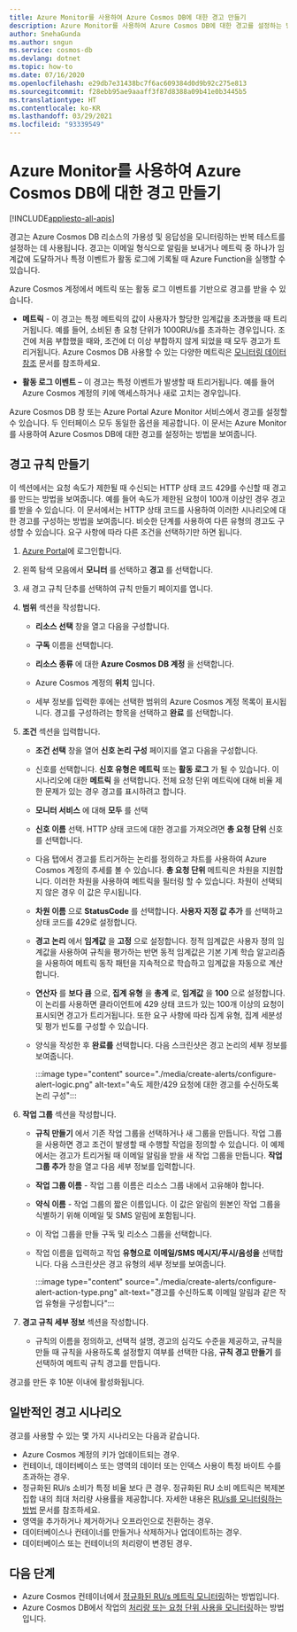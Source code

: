 ```yaml
---
title: Azure Monitor를 사용하여 Azure Cosmos DB에 대한 경고 만들기
description: Azure Monitor를 사용하여 Azure Cosmos DB에 대한 경고를 설정하는 방법을 알아봅니다.
author: SnehaGunda
ms.author: sngun
ms.service: cosmos-db
ms.devlang: dotnet
ms.topic: how-to
ms.date: 07/16/2020
ms.openlocfilehash: e29db7e31438bc7f6ac609384d0d9b92c275e813
ms.sourcegitcommit: f28ebb95ae9aaaff3f87d8388a09b41e0b3445b5
ms.translationtype: HT
ms.contentlocale: ko-KR
ms.lasthandoff: 03/29/2021
ms.locfileid: "93339549"
---
```

# <a name="create-alerts-for-azure-cosmos-db-using-azure-monitor"></a>Azure Monitor를 사용하여 Azure Cosmos DB에 대한 경고 만들기
[!INCLUDE[appliesto-all-apis](includes/appliesto-all-apis.md)]

경고는 Azure Cosmos DB 리소스의 가용성 및 응답성을 모니터링하는 반복 테스트를 설정하는 데 사용됩니다. 경고는 이메일 형식으로 알림을 보내거나 메트릭 중 하나가 임계값에 도달하거나 특정 이벤트가 활동 로그에 기록될 때 Azure Function을 실행할 수 있습니다.

Azure Cosmos 계정에서 메트릭 또는 활동 로그 이벤트를 기반으로 경고를 받을 수 있습니다.

* **메트릭** - 이 경고는 특정 메트릭의 값이 사용자가 할당한 임계값을 초과했을 때 트리거됩니다. 예를 들어, 소비된 총 요청 단위가 1000RU/s를 초과하는 경우입니다. 조건에 처음 부합했을 때와, 조건에 더 이상 부합하지 않게 되었을 때 모두 경고가 트리거됩니다. Azure Cosmos DB 사용할 수 있는 다양한 메트릭은 [모니터링 데이터 참조](monitor-cosmos-db-reference.md#metrics) 문서를 참조하세요.

* **활동 로그 이벤트** – 이 경고는 특정 이벤트가 발생할 때 트리거됩니다. 예를 들어 Azure Cosmos 계정의 키에 액세스하거나 새로 고치는 경우입니다.

Azure Cosmos DB 창 또는 Azure Portal Azure Monitor 서비스에서 경고를 설정할 수 있습니다. 두 인터페이스 모두 동일한 옵션을 제공합니다. 이 문서는 Azure Monitor를 사용하여 Azure Cosmos DB에 대한 경고를 설정하는 방법을 보여줍니다.

## <a name="create-an-alert-rule"></a>경고 규칙 만들기

이 섹션에서는 요청 속도가 제한될 때 수신되는 HTTP 상태 코드 429를 수신할 때 경고를 만드는 방법을 보여줍니다. 예를 들어 속도가 제한된 요청이 100개 이상인 경우 경고를 받을 수 있습니다. 이 문서에서는 HTTP 상태 코드를 사용하여 이러한 시나리오에 대한 경고를 구성하는 방법을 보여줍니다. 비슷한 단계를 사용하여 다른 유형의 경고도 구성할 수 있습니다. 요구 사항에 따라 다른 조건을 선택하기만 하면 됩니다.

1. [Azure Portal](https://portal.azure.com/)에 로그인합니다.

1. 왼쪽 탐색 모음에서 **모니터** 를 선택하고 **경고** 를 선택합니다.

1. 새 경고 규칙 단추를 선택하여 규칙 만들기 페이지를 엽니다.  

1. **범위** 섹션을 작성합니다.

   * **리소스 선택** 창을 열고 다음을 구성합니다.

   * **구독** 이름을 선택합니다.

   * **리소스 종류** 에 대한 **Azure Cosmos DB 계정** 을 선택합니다.

   * Azure Cosmos 계정의 **위치** 입니다.

   * 세부 정보를 입력한 후에는 선택한 범위의 Azure Cosmos 계정 목록이 표시됩니다. 경고를 구성하려는 항목을 선택하고 **완료** 를 선택합니다.

1. **조건** 섹션을 입력합니다.

   * **조건 선택** 창을 열어 **신호 논리 구성** 페이지를 열고 다음을 구성합니다.

   * 신호를 선택합니다. **신호 유형은** **메트릭** 또는 **활동 로그** 가 될 수 있습니다. 이 시나리오에 대한 **메트릭** 을 선택합니다. 전체 요청 단위 메트릭에 대해 비율 제한 문제가 있는 경우 경고를 표시하려고 합니다.

   * **모니터 서비스** 에 대해 **모두** 를 선택

   * **신호 이름** 선택. HTTP 상태 코드에 대한 경고를 가져오려면 **총 요청 단위** 신호를 선택합니다.

   * 다음 탭에서 경고를 트리거하는 논리를 정의하고 차트를 사용하여 Azure Cosmos 계정의 추세를 볼 수 있습니다. **총 요청 단위** 메트릭은 차원을 지원합니다. 이러한 차원을 사용하여 메트릭을 필터링 할 수 있습니다. 차원이 선택되지 않은 경우 이 값은 무시됩니다.

   * **차원 이름** 으로 **StatusCode** 를 선택합니다. **사용자 지정 값 추가** 를 선택하고 상태 코드를 429로 설정합니다.

   * **경고 논리** 에서 **임계값** 을 **고정** 으로 설정합니다. 정적 임계값은 사용자 정의 임계값을 사용하여 규칙을 평가하는 반면 동적 임계값은 기본 기계 학습 알고리즘을 사용하여 메트릭 동작 패턴을 지속적으로 학습하고 임계값을 자동으로 계산합니다.

   * **연산자** 를 **보다 큼** 으로, **집계 유형** 을 **총계** 로, **임계값** 을 **100** 으로 설정합니다. 이 논리를 사용하면 클라이언트에 429 상태 코드가 있는 100개 이상의 요청이 표시되면 경고가 트리거됩니다. 또한 요구 사항에 따라 집계 유형, 집계 세분성 및 평가 빈도를 구성할 수 있습니다.

   * 양식을 작성한 후 **완료를** 선택합니다. 다음 스크린샷은 경고 논리의 세부 정보를 보여줍니다.

     :::image type="content" source="./media/create-alerts/configure-alert-logic.png" alt-text="속도 제한/429 요청에 대한 경고를 수신하도록 논리 구성":::

1. **작업 그룹** 섹션을 작성합니다.

   * **규칙 만들기** 에서 기존 작업 그룹을 선택하거나 새 그룹을 만듭니다. 작업 그룹을 사용하면 경고 조건이 발생할 때 수행할 작업을 정의할 수 있습니다. 이 예제에서는 경고가 트리거될 때 이메일 알림을 받을 새 작업 그룹을 만듭니다. **작업 그룹 추가** 창을 열고 다음 세부 정보를 입력합니다.

   * **작업 그룹 이름** - 작업 그룹 이름은 리소스 그룹 내에서 고유해야 합니다.

   * **약식 이름** - 작업 그룹의 짧은 이름입니다. 이 값은 알림의 원본인 작업 그룹을 식별하기 위해 이메일 및 SMS 알림에 포함됩니다.

   * 이 작업 그룹을 만들 구독 및 리소스 그룹을 선택합니다.  

   * 작업 이름을 입력하고 작업 **유형으로** **이메일/SMS 메시지/푸시/음성을** 선택합니다. 다음 스크린샷은 경고 유형의 세부 정보를 보여줍니다.

     :::image type="content" source="./media/create-alerts/configure-alert-action-type.png" alt-text="경고를 수신하도록 이메일 알림과 같은 작업 유형을 구성합니다":::

1. **경고 규칙 세부 정보** 섹션을 작성합니다.

   * 규칙의 이름을 정의하고, 선택적 설명, 경고의 심각도 수준을 제공하고, 규칙을 만들 때 규칙을 사용하도록 설정할지 여부를 선택한 다음, **규칙 경고 만들기** 를 선택하여 메트릭 규칙 경고를 만듭니다.

경고를 만든 후 10분 이내에 활성화됩니다.

## <a name="common-alerting-scenarios"></a>일반적인 경고 시나리오

경고를 사용할 수 있는 몇 가지 시나리오는 다음과 같습니다.

* Azure Cosmos 계정의 키가 업데이트되는 경우.
* 컨테이너, 데이터베이스 또는 영역의 데이터 또는 인덱스 사용이 특정 바이트 수를 초과하는 경우.
* 정규화된 RU/s 소비가 특정 비율 보다 큰 경우. 정규화된 RU 소비 메트릭은 복제본 집합 내의 최대 처리량 사용률을 제공합니다. 자세한 내용은 [RU/s를 모니터링하는 방법](monitor-normalized-request-units.md) 문서를 참조하세요.  
* 영역을 추가하거나 제거하거나 오프라인으로 전환하는 경우.
* 데이터베이스나 컨테이너를 만들거나 삭제하거나 업데이트하는 경우.
* 데이터베이스 또는 컨테이너의 처리량이 변경된 경우.

## <a name="next-steps"></a>다음 단계

* Azure Cosmos 컨테이너에서 [정규화된 RU/s 메트릭 모니터링](monitor-normalized-request-units.md)하는 방법입니다.
* Azure Cosmos DB에서 작업의 [처리량 또는 요청 단위 사용을 모니터링](monitor-request-unit-usage.md)하는 방법입니다.